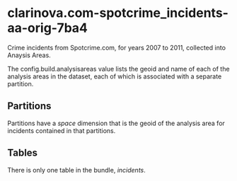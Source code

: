 clarinova.com-spotcrime_incidents-aa-orig-7ba4
==============================================

Crime incidents from Spotcrime.com, for years 2007 to 2011, collected into
Anaysis Areas.

The config.build.analysisareas value lists the geoid and name of each of the
analysis areas in the dataset, each of which is associated with a separate partition. 

Partitions
----------

Partitions have a _space_ dimension that is the geoid of the analysis area for incidents contained in that partitions. 

Tables
------

There is only one table in the bundle, _incidents_. 


